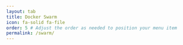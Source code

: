 ```yaml
---
layout: tab
title: Docker Swarm
icon: fa-solid fa-file
order: 5 # Adjust the order as needed to position your menu item
permalink: /swarm/
---
```


